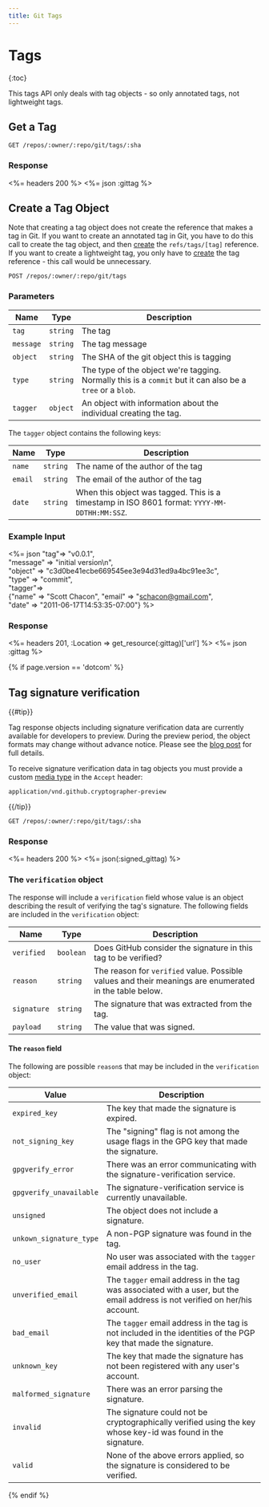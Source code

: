 ```yaml
---
title: Git Tags
---
```


# Tags

{:toc}

This tags API only deals with tag objects - so only annotated tags, not
lightweight tags.

## Get a Tag

    GET /repos/:owner/:repo/git/tags/:sha

### Response

<%= headers 200 %>
<%= json :gittag %>

## Create a Tag Object

Note that creating a tag object does not create the reference that
makes a tag in Git.  If you want to create an annotated tag in Git,
you have to do this call to create the tag object, and then
[create](/v3/git/refs/#create-a-reference) the `refs/tags/[tag]` reference.
If you want to create a lightweight tag, you only have to
[create](/v3/git/refs/#create-a-reference) the tag reference - this call
would be unnecessary.

    POST /repos/:owner/:repo/git/tags

### Parameters

Name | Type | Description
-----|------|--------------
`tag`|`string`| The tag
`message`|`string`| The tag message
`object`|`string`| The SHA of the git object this is tagging
`type`|`string`| The type of the object we're tagging. Normally this is a `commit` but it can also be a `tree` or a `blob`.
`tagger`|`object`| An object with information about the individual creating the tag.

The `tagger` object contains the following keys:

Name | Type | Description
-----|------|--------------
`name`|`string`| The name of the author of the tag
`email`|`string`| The email of the author of the tag
`date`|`string`| When this object was tagged. This is a timestamp in ISO 8601 format: `YYYY-MM-DDTHH:MM:SSZ`.


### Example Input

<%= json "tag"=> "v0.0.1", \
    "message" => "initial version\n", \
    "object" => "c3d0be41ecbe669545ee3e94d31ed9a4bc91ee3c", \
    "type" => "commit", \
    "tagger"=> \
    {"name" => "Scott Chacon", "email" => "schacon@gmail.com", \
    "date" => "2011-06-17T14:53:35-07:00"} %>

### Response

<%= headers 201, :Location => get_resource(:gittag)['url'] %>
<%= json :gittag %>

{% if page.version == 'dotcom' %}

## Tag signature verification

{{#tip}}

Tag response objects including signature verification data are currently available for developers to preview.
During the preview period, the object formats may change without advance notice.
Please see the [blog post](/changes/2016-04-04-git-signing-api-preview) for full details.

To receive signature verification data in tag objects you must provide a custom [media type](/v3/media) in the `Accept` header:

    application/vnd.github.cryptographer-preview

{{/tip}}

    GET /repos/:owner/:repo/git/tags/:sha

### Response

<%= headers 200 %>
<%= json(:signed_gittag) %>

### The `verification` object

The response will include a `verification` field whose value is an object describing the result of verifying the tag's signature. The following fields are included in the `verification` object:

Name | Type | Description
-----|------|--------------
`verified`|`boolean` | Does GitHub consider the signature in this tag to be verified?
`reason`|`string` | The reason for `verified` value. Possible values and their meanings are enumerated in the table below.
`signature`|`string` | The signature that was extracted from the tag.
`payload`|`string` | The value that was signed.

#### The `reason` field

The following are possible `reason`s that may be included in the `verification` object:

Value | Description
------|------------
`expired_key` | The key that made the signature is expired.
`not_signing_key` | The "signing" flag is not among the usage flags in the GPG key that made the signature.
`gpgverify_error` | There was an error communicating with the signature-verification service.
`gpgverify_unavailable` | The signature-verification service is currently unavailable.
`unsigned` | The object does not include a signature.
`unkown_signature_type` | A non-PGP signature was found in the tag.
`no_user` | No user was associated with the `tagger` email address in the tag.
`unverified_email` | The `tagger` email address in the tag was associated with a user, but the email address is not verified on her/his account.
`bad_email` | The `tagger` email address in the tag is not included in the identities of the PGP key that made the signature.
`unknown_key` | The key that made the signature has not been registered with any user's account.
`malformed_signature` | There was an error parsing the signature.
`invalid` | The signature could not be cryptographically verified using the key whose key-id was found in the signature.
`valid` | None of the above errors applied, so the signature is considered to be verified.

{% endif %}
